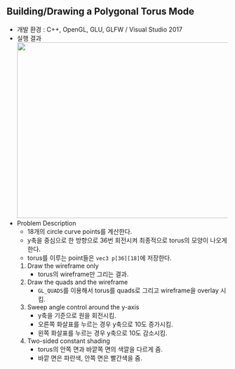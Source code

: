 
## Building/Drawing a Polygonal Torus Mode
* 개발 환경 : C++, OpenGL, GLU, GLFW / Visual Studio 2017
* 실행 결과<br>
<kbd><img src = "https://user-images.githubusercontent.com/48857568/124469446-580dbd00-ddd5-11eb-9525-222c2eb278a6.JPG" width="800" height="400"></kbd>
* Problem Description
  * 18개의 circle curve points를 계산한다.
  * y축을 중심으로 한 방향으로 36번 회전시켜 최종적으로 torus의 모양이 나오게 한다.
  * torus를 이루는 point들은 `vec3 p[36][18]`에 저장한다.
  1. Draw the wireframe only
     * torus의 wireframe만 그리는 결과.
  2. Draw the quads and the wireframe
     * `GL_QUADS`를 이용해서 torus를 quads로 그리고 wireframe을 overlay 시킴.
  3. Sweep angle control around the y-axis
     * y축을 기준으로 원을 회전시킴.
     * 오른쪽 화살표를 누르는 경우 y축으로 10도 증가시킴.
     * 왼쪽 화살표를 누르는 경우 y축으로 10도 감소시킴.
  4. Two-sided constant shading
     * torus의 안쪽 면과 바깥쪽 면의 색깔을 다르게 줌.
     * 바깥 면은 파란색, 안쪽 면은 빨간색을 줌.
